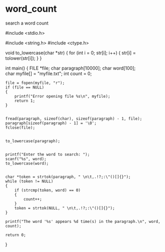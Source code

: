 # word_count
search a word count




#include <stdio.h>

#include <string.h>
#include <ctype.h>


void to_lowercase(char *str)
{
    for (int i = 0; str[i]; i++)
    {
        str[i] = tolower(str[i]);
    }
}

int main()
{
    FILE *file;
    char paragraph[10000]; 
    char word[100];        
    char myfile[] = "myfile.txt";
    int count = 0;

    
    file = fopen(myfile, "r");
    if (file == NULL)
    {
        printf("Error opening file %s\n", myfile);
        return 1;
    }

    
    fread(paragraph, sizeof(char), sizeof(paragraph) - 1, file);
    paragraph[sizeof(paragraph) - 1] = '\0'; 
    fclose(file);

    
    to_lowercase(paragraph);

    
    printf("Enter the word to search: ");
    scanf("%s", word);
    to_lowercase(word); 

    
    char *token = strtok(paragraph, " \n\t,.!?;:\"()[]{}");
    while (token != NULL)
    {
        if (strcmp(token, word) == 0)
        {
            count++;
        }
        token = strtok(NULL, " \n\t,.!?;:\"()[]{}");
    }

    printf("The word '%s' appears %d time(s) in the paragraph.\n", word, count);

    return 0;
}
